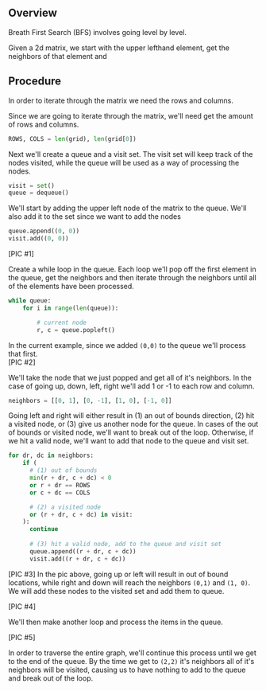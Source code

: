 ## Overview
Breath First Search (BFS) involves going level by level.  

Given a 2d matrix, we start with the upper lefthand element, get the neighbors of that element and 

## Procedure
In order to iterate through the matrix we need the rows and columns.

Since we are going to iterate through the matrix, we'll need get the amount of rows and columns.
```python
ROWS, COLS = len(grid), len(grid[0])
```

Next we'll create a queue and a visit set.  The visit set will keep track of the nodes visited, while the queue will be used as a way of processing the nodes.
```python
visit = set()
queue = dequeue()
```

We'll start by adding the upper left node of the matrix to the queue.  We'll also add it to the set since we want to add the nodes 
```python
queue.append((0, 0))
visit.add((0, 0))
```

[PIC #1]

Create a while loop in the queue.  Each loop we'll pop off the first element in the queue, get the neighbors and then iterate through the neighbors until all of the elements have been processed.
```python
while queue:
    for i in range(len(queue)):

        # current node
        r, c = queue.popleft()
```
In the current example, since we added `(0,0)` to the queue we'll process that first.  
[PIC #2]

We'll take the node that we just popped and get all of it's neighbors. In the case of going up, down, left, right we'll add 1 or -1 to each row and column.
```python
neighbors = [[0, 1], [0, -1], [1, 0], [-1, 0]]
```

Going left and right will either result in (1) an out of bounds direction, (2) hit a visited node, or (3) give us another node for the queue. In cases of the out of bounds or visited node, we'll want to break out of the loop.  Otherwise, if we hit a valid node, we'll want to add that node to the queue and visit set.
```python
for dr, dc in neighbors:
    if (
      # (1) out of bounds
      min(r + dr, c + dc) < 0 
      or r + dr == ROWS
      or c + dc == COLS

      # (2) a visited node
      or (r + dr, c + dc) in visit:
    ):
      continue
      
      # (3) hit a valid node, add to the queue and visit set
      queue.append((r + dr, c + dc))
      visit.add((r + dr, c + dc))
```

[PIC #3]
In the pic above, going up or left will result in out of bound locations, while right and down will reach the neighbors `(0,1)` and `(1, 0)`. We will add these nodes to the visited set and add them to queue.

[PIC #4]

We'll then make another loop and process the items in the queue.  

[PIC #5]

In order to traverse the entire graph, we'll continue this process until we get to the end of the queue.  By the time we get to `(2,2)` it's neighbors all of it's neighbors will be visited, causing us to have nothing to add to the queue and break out of the loop.




